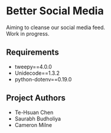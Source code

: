 # Better Social Media
Aiming to cleanse our social media feed.  
Work in progress.

## Requirements
- tweepy==4.0.0
- Unidecode==1.3.2
- python-dotenv==0.19.0

## Project Authors
- Te-Hsuan Chen
- Saurabh Budholiya
- Cameron Milne
